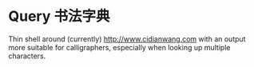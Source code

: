 # Query 书法字典

Thin shell around (currently) http://www.cidianwang.com with an output more
suitable for calligraphers, especially when looking up multiple characters.
